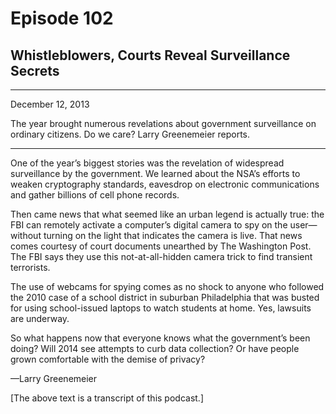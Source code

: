# Episode 102

## Whistleblowers, Courts Reveal Surveillance Secrets

---

December 12, 2013

The year brought numerous revelations about government surveillance on ordinary citizens. Do we care? Larry Greenemeier reports.

---

One of the year’s biggest stories was the revelation of widespread surveillance by the government. We learned about the NSA’s efforts to weaken cryptography standards, eavesdrop on electronic communications and gather billions of cell phone records.

Then came news that what seemed like an urban legend is actually true: the FBI can remotely activate a computer’s digital camera to spy on the user—without turning on the light that indicates the camera is live. That news comes courtesy of court documents unearthed by The Washington Post. The FBI says they use this not-at-all-hidden camera trick to find transient terrorists.

The use of webcams for spying comes as no shock to anyone who followed the 2010 case of a school district in suburban Philadelphia that was busted for using school-issued laptops to watch students at home. Yes, lawsuits are underway.

So what happens now that everyone knows what the government’s been doing? Will 2014 see attempts to curb data collection? Or have people grown comfortable with the demise of privacy?

—Larry Greenemeier

[The above text is a transcript of this podcast.]

